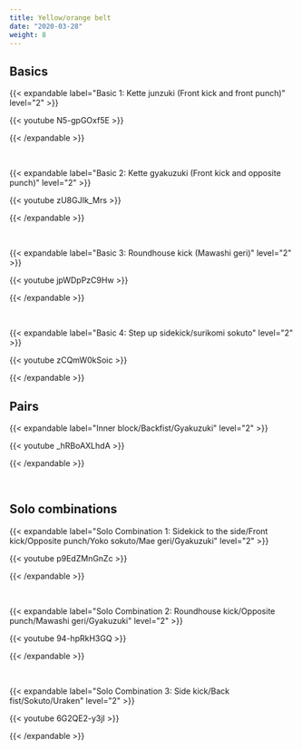 ```yaml
---
title: Yellow/orange belt
date: "2020-03-28"
weight: 8
---
```


## Basics

{{< expandable label="Basic 1: Kette junzuki (Front kick and front punch)" level="2" >}}

{{< youtube N5-gpGOxf5E >}}

{{< /expandable >}}

<br>

{{< expandable label="Basic 2: Kette gyakuzuki (Front kick and opposite punch)" level="2" >}}

{{< youtube zU8GJIk_Mrs >}}

{{< /expandable >}}

<br>

{{< expandable label="Basic 3: Roundhouse kick (Mawashi geri)" level="2" >}}

{{< youtube jpWDpPzC9Hw >}}

{{< /expandable >}}

<br>

{{< expandable label="Basic 4: Step up sidekick/surikomi sokuto" level="2" >}}

{{< youtube zCQmW0kSoic >}}

{{< /expandable >}}

## Pairs

{{< expandable label="Inner block/Backfist/Gyakuzuki" level="2" >}}

{{< youtube _hRBoAXLhdA >}}

{{< /expandable >}}

<br>

## Solo combinations

{{< expandable label="Solo Combination 1: Sidekick to the side/Front kick/Opposite punch/Yoko sokuto/Mae geri/Gyakuzuki" level="2" >}}

{{< youtube p9EdZMnGnZc >}}

{{< /expandable >}}

<br>

{{< expandable label="Solo Combination 2: Roundhouse kick/Opposite punch/Mawashi geri/Gyakuzuki" level="2" >}}

{{< youtube 94-hpRkH3GQ >}}

{{< /expandable >}}

<br>

{{< expandable label="Solo Combination 3: Side kick/Back fist/Sokuto/Uraken" level="2" >}}

{{< youtube 6G2QE2-y3jI >}}

{{< /expandable >}}

